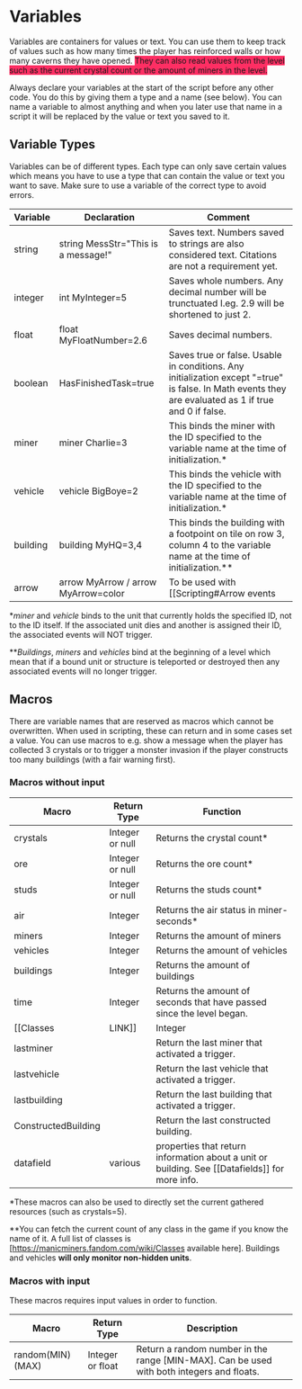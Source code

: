 # Variables

Variables are containers for values or text. You can use them to keep track of values such as how many times the player has reinforced walls or how many caverns they have opened. <span style='background-color:#ff2e63;'>They can also read values from the level such as the current crystal count or the amount of miners in the level.</span>

Always declare your variables at the start of the script before any other code. You do this by giving them a type and a name (see below). You can name a variable to almost anything and when you later use that name in a script it will be replaced by the value or text you saved to it.

## Variable Types

Variables can be of different types. Each type can only save certain values which means you have to use a type that can contain the value or text you want to save. Make sure to use a variable of the correct type to avoid errors.

|Variable|Declaration|Comment|
|----|----|----|
|string|string MessStr="This is a message!"|Saves text. Numbers saved to strings are also considered text. Citations are not a requirement yet.
|integer|int MyInteger=5|Saves whole numbers. Any decimal number will be trunctuated I.eg. 2.9 will be shortened to just 2.|
|float|float MyFloatNumber=2.6|Saves decimal numbers.|
|boolean|HasFinishedTask=true|Saves true or false. Usable in conditions. Any initialization except "=true" is false. In Math events they are evaluated as 1 if true and 0 if false.|
|miner|miner Charlie=3|This binds the miner with the ID specified to the variable name at the time of initialization.*|
|vehicle|vehicle BigBoye=2|This binds the vehicle with the ID specified to the variable name at the time of initialization.*|
|building|building MyHQ=3,4|This binds the building with a footpoint on tile on row 3, column 4 to the variable name at the time of initialization.**|
|arrow|arrow MyArrow / arrow MyArrow=color|To be used with [[Scripting#Arrow events|LINK]]. Color represent the color to highlight the tile beneth the arrow and can be one of the following: ''red, green, blue, darkgreen, yellow, white, black''|


*_miner_ and _vehicle_ binds to the unit that currently holds the specified ID, not to the ID itself. If the associated unit dies and another is assigned their ID, the associated events will NOT trigger.

**_Buildings_, _miners_ and _vehicles_ bind at the beginning of a level which mean that if a bound unit or structure is teleported or destroyed then any associated events will no longer trigger.

## Macros
There are variable names that are reserved as macros which cannot be overwritten. When used in scripting, these can return and in some cases set a value. You can use macros to e.g. show a message when the player has collected 3 crystals or to trigger a monster invasion if the player constructs too many buildings (with a fair warning first).

### Macros without input

|Macro|Return Type|Function|
|----|----|----|
|crystals|Integer or null|Returns the crystal count*|
|ore|Integer or null|Returns the ore count*|
|studs|Integer or null|Returns the studs count*|
|air|Integer|Returns the air status in miner-seconds*|
|miners|Integer|Returns the amount of miners|
|vehicles|Integer|Returns the amount of vehicles|
|buildings|Integer|Returns the amount of buildings|
|time|Integer|Returns the amount of seconds that have passed since the level began.|
|[[Classes|LINK]]|Integer|Returns the amount of existing units/buildings of the specified class.**|
|lastminer||Return the last miner that activated a trigger.|
|lastvehicle||Return the last vehicle that activated a trigger.|
|lastbuilding||Return the last building that activated a trigger.|
|ConstructedBuilding||Return the last constructed building.|
|datafield|various|properties that return information about a unit or building. See [[Datafields]] for more info.|
*These macros can also be used to directly set the current gathered resources (such as crystals=5).

**You can fetch the current count of any class in the game if you know the name of it. A full list of classes is [https://manicminers.fandom.com/wiki/Classes available here]. Buildings and vehicles **will only monitor non-hidden units**.

### Macros with input
These macros requires input values in order to function.

|Macro|Return Type|Description|
|----|----|----|
|random(MIN)(MAX)|Integer or float|Return a random number in the range [MIN-MAX]. Can be used with both integers and floats.|
